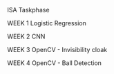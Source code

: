 ISA Taskphase  

WEEK 1
  Logistic Regression
  
WEEK 2
  CNN
  
WEEK 3
  OpenCV - Invisibility cloak
  
WEEK 4
  OpenCV - Ball Detection
